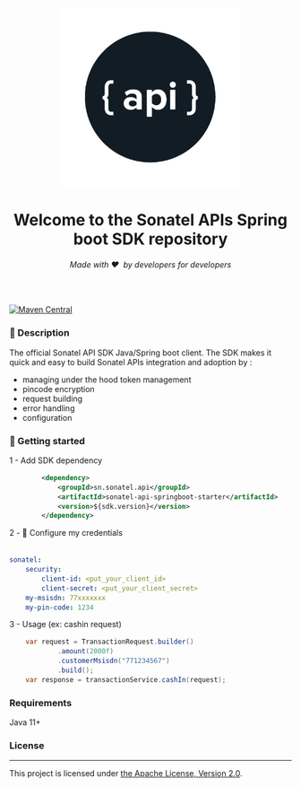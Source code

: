 <div align="center">
  <img src="assets/logo-api.png" alt="Sonatel API" width="320">
  <h1>Welcome to the Sonatel APIs Spring boot SDK repository</h1>
  <h6>Made with ❤️ &nbsp;by developers for developers</h6>
</div>
<br>

[![Maven Central](https://maven-badges.herokuapp.com/maven-central/sn.sonatel.api/sonatel-api-springboot-parent/badge.svg?style=plastic)](https://maven-badges.herokuapp.com/maven-central/sn.sonatel.api/sonatel-api-springboot-parent)

### 📃 Description

The official Sonatel API SDK Java/Spring boot client.
The SDK makes it quick and easy to build Sonatel APIs integration and adoption by :

- managing under the hood token management
- pincode encryption
- request building
- error handling
- configuration

### 🚀 Getting started

1 - Add SDK dependency

```xml
        <dependency>
            <groupId>sn.sonatel.api</groupId>
            <artifactId>sonatel-api-springboot-starter</artifactId>
            <version>${sdk.version}</version>
        </dependency>
```

2 - 🔑 Configure my credentials

```yaml

sonatel:
    security:
        client-id: <put_your_client_id>
        client-secret: <put_your_client_secret>
    my-msisdn: 77xxxxxxx
    my-pin-code: 1234

```

3 - Usage (ex: cashin request)

```java
    var request = TransactionRequest.builder()
            .amount(2000f)
            .customerMsisdn("771234567")
            .build();
    var response = transactionService.cashIn(request);
```

### Requirements

Java 11+

### License

-------
This project is licensed under [the Apache License, Version 2.0](https://www.apache.org/licenses/LICENSE-2.0).